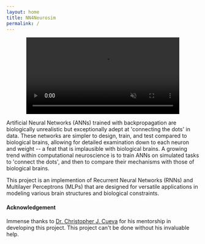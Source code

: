 ```yaml
---
layout: home
title: NN4Neurosim
permalink: /
---
```


<div align="center">
  <video autoplay loop muted playsinline style="width: 50%; min-width: 400px; max-width: 600px;">
    <source src="{{ site.baseurl }}/assets/logo.mp4" type="video/mp4">
  </video>
</div>

Artificial Neural Networks (ANNs) trained with backpropagation are biologically unrealistic but exceptionally adept at 'connecting the dots' in data. These networks are simpler to design, train, and test compared to biological brains, allowing for detailed examination down to each neuron and weight -- a feat that is implausible with biological brains. A growing trend within computational neuroscience is to train ANNs on simulated tasks to 'connect the dots', and then to compare their mechanisms with those of biological brains.

This project is an implemention of Recurrent Neural Networks (RNNs) and Multilayer Perceptrons (MLPs) that are designed for versatile applications in modeling various brain structures and biological constraints.

#### Acknowledgement
Immense thanks to [Dr. Christopher J. Cueva](https://www.metaconscious.org/author/chris-cueva/) for his mentorship in developing this project. This project can't be done without his invaluable help.
